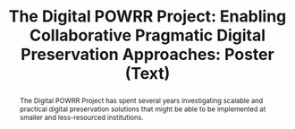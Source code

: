---
abstract: "The Digital POWRR Project has spent several years investigating scalable
  and practical digital preservation solutions that might be able to be implemented
  at smaller and less-resourced institutions. \n"
creators:
- Stacey Erdman
date: null
document_url: https://services.phaidra.univie.ac.at/api/object/o:378692/download
grand_parent: iPRES
institutions: []
keywords: []
landing_page_url: https://phaidra.univie.ac.at/o:378692
language: eng
layout: publication
license: CC BY-NC-SA 3.0 AT
notes_url: null
parent: iPRES 2014
publication_type: poster
size: 33292
slides_url: null
source_name: iPRES
stream_url: null
title: 'The Digital POWRR Project: Enabling Collaborative Pragmatic Digital Preservation
  Approaches: Poster (Text) '
year: 2014
---